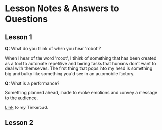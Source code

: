 # Lesson Notes & Answers to Questions

## Lesson 1

**Q:** What do you think of when you hear 'robot'?

When I hear of the word 'robot', I tihink of something that has been created as a tool to automate repetitive and boring tasks that humans don't want to deal with themselves. The first thing that pops into my head is something big and bulky like something you'd see in an automobile factory.

**Q:** What is a performance?

Something planned ahead, made to evoke emotions and convey a message to the audience.

[Link](https://www.tinkercad.com/things/kn3QesZdLRZ-test-1/editel) to my Tinkercad.

## Lesson 2

